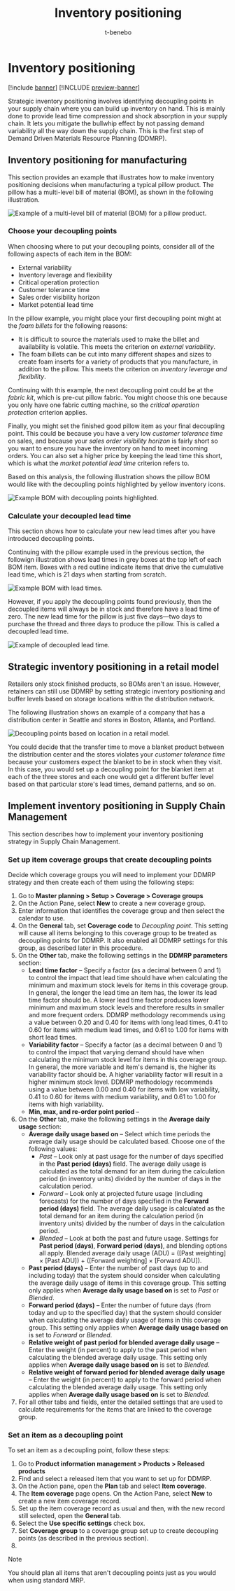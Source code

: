 ﻿---
title: Inventory positioning
description: Strategic inventory positioning involves identifying points in your supply chain where you can build up inventory on hand, which helps compress lead times and absorb shocks to your supply chain.
author: t-benebo
ms.date: 06/30/2022
ms.topic: article
ms.search.form:
audience: Application User
ms.reviewer: kamaybac
ms.search.region: Global
ms.author: benebotg
ms.search.validFrom: 2022-06-30
ms.dyn365.ops.version: 10.0.28
---

# Inventory positioning

[!include [banner](../../includes/banner.md)]
[!INCLUDE [preview-banner](../../includes/preview-banner.md)]

Strategic inventory positioning involves identifying decoupling points in your supply chain where you can build up inventory on hand. This is mainly done to provide lead time compression and shock absorption in your supply chain. It lets you mitigate the bullwhip effect by not passing demand variability all the way down the supply chain. This is the first step of Demand Driven Materials Resource Planning (DDMRP).

## Inventory positioning for manufacturing

This section provides an example that illustrates how to make inventory positioning decisions when manufacturing a typical pillow product. The pillow has a multi-level bill of material (BOM), as shown in the following illustration.

![Example of a multi-level bill of material (BOM) for a pillow product.](media/ddmrp-bom-example.png "Example of a multi-level bill of material (BOM) for a pillow product")

### Choose your decoupling points

When choosing where to put your decoupling points, consider all of the following aspects of each item in the BOM:

- External variability
- Inventory leverage and flexibility
- Critical operation protection
- Customer tolerance time
- Sales order visibility horizon
- Market potential lead time

In the pillow example, you might place your first decoupling point might at the *foam billets* for the following reasons:

- It is difficult to source the materials used to make the billet and availability is volatile. This meets the criterion on *external variability*.
- The foam billets can be cut into many different shapes and sizes to create foam inserts for a variety of products that you manufacture, in addition to the pillow. This meets the criterion on *inventory leverage and flexibility*.

Continuing with this example, the next decoupling point could be at the *fabric kit*, which is pre-cut pillow fabric. You might choose this one because you only have one fabric cutting machine, so  the *critical operation protection* criterion applies.

Finally, you might set the finished good pillow item as your final decoupling point. This could be because you have a very low *customer tolerance time* on sales, and because your *sales order visibility horizon* is fairly short so  you want to ensure you have the inventory on hand to meet incoming orders. You can also set a higher price by keeping the lead time this short, which is what the *market potential lead time* criterion refers to.

Based on this analysis, the following illustration shows the pillow BOM would like with the decoupling points highlighted by yellow inventory icons.

![Example BOM with decoupling points highlighted.](media/ddmrp-bom-decoupling-example.png "Example BOM with decoupling points highlighted")

### Calculate your decoupled lead time

This section shows how to calculate your new lead times after you have introduced decoupling points. 

Continuing with the pillow example used in the previous section, the followign illustration shows lead times in grey boxes at the top left of each BOM item. Boxes with a red outline indicate items that drive the cumulative lead time, which is 21 days when starting from scratch.

![Example BOM with lead times.](media/ddmrp-bom-lead-times-example.png "Example BOM with lead times")

However, if you apply the decoupling points found previously, then the decoupled items will always be in stock and therefore have a lead time of zero. The new lead time for the pillow is just five days&mdash;two days to purchase the thread and three days to produce the pillow. This is called a decoupled lead time.

![Example of decoupled lead time.](media/ddmrp-bom-decoupled-lead-time-example.png "Example of decoupled lead time")

## Strategic inventory positioning in a retail model

Retailers only stock finished products, so BOMs aren't an issue. However, retainers can still use DDMRP by setting strategic inventory positioning and buffer levels based on storage locations within the distribution network.

The following illustration shows an example of a company that has a distribution center in Seattle and stores in Boston, Atlanta, and Portland.

![Decoupling points based on location in a retail model.](media/ddmrp-retail-decoupl-points-example.png "Decoupling points based on location in a retail model")

You could decide that the transfer time to move a blanket product between the distribution center and the stores violates your *customer tolerance time* because your customers expect the blanket to be in stock when they visit. In this case, you would set up a decoupling point for the blanket item at each of the three stores and each one would get a different buffer level based on that particular store's lead times, demand patterns, and so on.

## Implement inventory positioning in Supply Chain Management

This section describes how to implement your inventory positioning strategy in Supply Chain Management.

### Set up item coverage groups that create decoupling points

<!-- KFM: Add intro that briefly describes the purpose of item coverage groups in the context of DDMRP.  Mention why you should set up groups vs. individual items. Explain why you might have just one or more than one decoupling group. -->

Decide which coverage groups you will need to implement your DDMRP strategy and then create each of them using the following steps:

1. Go to **Master planning \> Setup \> Coverage \> Coverage groups**
1. On the Action Pane, select **New** to create a new coverage group.
1. Enter information that identifies the coverage group and then select the calendar to use.
1. On the **General** tab, set **Coverage code** to *Decoupling point*. This setting will cause all items belonging to this coverage group to be treated as decoupling points for DDMRP. It also enabled all DDMRP settings for this group, as described later in this procedure.
1. On the **Other** tab, make the following settings in the **DDMRP parameters** section:
    - **Lead time factor** – Specify a factor (as a decimal between 0 and 1) to control the impact that lead time should have when calculating the minimum and maximum stock levels for items in this coverage group. In general, the longer the lead time an item has, the lower its lead time factor should be. A lower lead time factor produces lower minimum and maximum stock levels and therefore results in smaller and more frequent orders. DDMRP methodology recommends using a value between 0.20 and 0.40 for items with long lead times, 0.41 to 0.60 for items with medium lead times, and 0.61 to 1.00 for items with short lead times.
    - **Variability factor** – Specify a factor (as a decimal between 0 and 1) to control the impact that varying demand should have when calculating the minimum stock level for items in this coverage group. In general, the more variable and item's demand is, the higher its variability factor should be. A higher variability factor will result in a higher minimum stock level. DDMRP methodology recommends using a value between 0.00 and 0.40 for items with low variability, 0.41 to 0.60 for items with medium variability, and 0.61 to 1.00 for items with high variability.
    - **Min, max, and re-order point period** – <!-- KFM: Description needed. Tooltip is missing. -->
1. On the **Other** tab, make the following settings in the **Average daily usage** section:
    - **Average daily usage based on** – Select which time periods the average daily usage should be calculated based. Choose one of the following values:
        - *Past* – Look only at past usage for the number of days specified in the **Past period (days)** field. The average daily usage is calculated as the total demand for an item during the calculation period (in inventory units) divided by the number of days in the calculation period.
        - *Forward* – Look only at projected future usage (including forecasts) for the number of days specified in the **Forward period (days)** field. The average daily usage is calculated as the total demand for an item during the calculation period (in inventory units) divided by the number of days in the calculation period. 
        - *Blended* – Look at both the past and future usage. Settings for **Past period (days)**, **Forward period (days)**, and blending options all apply. Blended average daily usage (ADU) = (\[Past weighting\] × \[Past ADU\]) + (\[Forward weighting\] × \[Forward ADU\]).
    - **Past period (days)** – Enter the number of past days (up to and including today) that the system should consider when calculating the average daily usage of items in this coverage group. This setting only applies when **Average daily usage based on** is set to *Past* or *Blended*.
    - **Forward period (days)** – Enter the number of future days (from today and up to the specified day) that the system should consider when calculating the average daily usage of items in this coverage group. This setting only applies when **Average daily usage based on** is set to *Forward* or *Blended*.
    - **Relative weight of past period for blended average daily usage** – Enter the weight (in percent) to apply to the past period when calculating the blended average daily usage. This setting only applies when **Average daily usage based on** is set to *Blended*.
    - **Relative weight of forward period for blended average daily usage** – Enter the weight (in percent) to apply to the forward period when calculating the blended average daily usage. This setting only applies when **Average daily usage based on** is set to *Blended*.
1. For all other tabs and fields, enter the detailed settings that are used to calculate requirements for the items that are linked to the coverage group.

### Set an item as a decoupling point

<!-- KFM: Add intro that briefly describes what we are doing here. -->

To set an item as a decoupling point, follow these steps:

1. Go to **Product information management \> Products \> Released products**
1. Find and select a released item that you want to set up for DDMRP.
1. On the Action pane, open the **Plan** tab and select **Item coverage**.
1. The **Item coverage** page opens. On the Action Pane, select **New** to create a new item coverage record. <!-- KFM: What if coverage records already exist? Do we recommend having more than one of these when using DDMRP? Maybe this text from the draft is relevant here (more detail is needed): "Among other things you can create many different Item coverage codes if you want many different defaults. There is the easiest way to specify a decoupling point." -->
1. Set up the item coverage record as usual and then, with the new record still selected, open the **General** tab. <!-- KFM: Can we give better advice here than just "as usual"? Maybe this text from the draft is relevant here (more detail is needed): "Besides, you have to specify all the dimensions. If you miss site or warehouse that are mandatory for this item, you will not be able to define the decoupling point for this item." -->
1. Select the **Use specific settings** check box.
1. Set **Coverage group** to a coverage group set up to create decoupling points (as described in the previous section).
1. <!-- KFM: We seem to have other DDMRP settings that should be described here, including **average daily usage**, **order cycle** and **order spike threshold** -->

<!-- The purpose of the following text isn't clear. Are these the settings from the decoupling coverage group? 

        To define a decoupling point for specific item you have to put this definition on the item coverage level. You need to specify the following fields:
        
        **Coverage code** = Decoupling point. The value of the field determines the principle of replenishment. All records with Decoupling points value are considered by the system as part of the data for DDMRP planning.
        
        **Lead time factor** – The values range from 0 to 1 and the guidance is that the longer the lead time is, the lower the value should be.
        
        **Variability factor** – The values once again range from 0 to 1 and the guidance for this is that products with a higher demand variability should have a higher value for this factor
        
        **Average daily usage past period (days)** – the value means how much do you consume when you order from the moment you order until the order arrives.
        
        **Min, max and reorder-point period** – ???
-->

> [!NOTE]
> You should plan all items that aren't decoupling points just as you would when using standard MRP.
